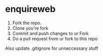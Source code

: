 # enquireweb

1. Fork the repo.
2. Clone you're fork
3. Commit and push changes to ur Fork
4. Do a pull request from ur fork to this repo

Also update .gitignore for unneccessary stuff
